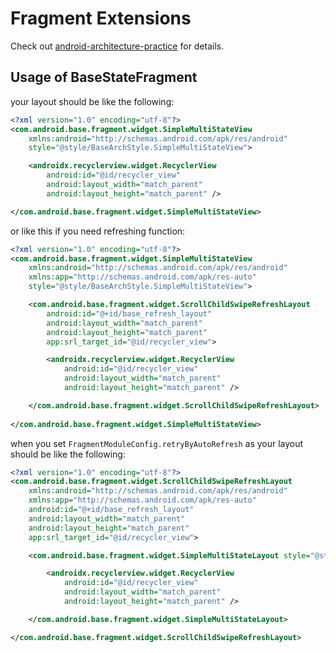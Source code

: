 # Fragment Extensions

Check out [android-architecture-practice](https://github.com/Ztiany/android-architecture-practice) for details.

## Usage of BaseStateFragment

your layout should be like the following:

```xml
<?xml version="1.0" encoding="utf-8"?>
<com.android.base.fragment.widget.SimpleMultiStateView
    xmlns:android="http://schemas.android.com/apk/res/android"
    style="@style/BaseArchStyle.SimpleMultiStateView">

    <androidx.recyclerview.widget.RecyclerView
        android:id="@id/recycler_view"
        android:layout_width="match_parent"
        android:layout_height="match_parent" />

</com.android.base.fragment.widget.SimpleMultiStateView>
```

or like this if you need refreshing function:

```xml
<?xml version="1.0" encoding="utf-8"?>
<com.android.base.fragment.widget.SimpleMultiStateView
    xmlns:android="http://schemas.android.com/apk/res/android"
    xmlns:app="http://schemas.android.com/apk/res-auto"
    style="@style/BaseArchStyle.SimpleMultiStateView">

    <com.android.base.fragment.widget.ScrollChildSwipeRefreshLayout
        android:id="@+id/base_refresh_layout"
        android:layout_width="match_parent"
        android:layout_height="match_parent"
        app:srl_target_id="@id/recycler_view">

        <androidx.recyclerview.widget.RecyclerView
            android:id="@id/recycler_view"
            android:layout_width="match_parent"
            android:layout_height="match_parent" />

    </com.android.base.fragment.widget.ScrollChildSwipeRefreshLayout>
    
</com.android.base.fragment.widget.SimpleMultiStateView>
```

when you set `FragmentModuleConfig.retryByAutoRefresh` as your layout should be like the following:

```xml
<?xml version="1.0" encoding="utf-8"?>
<com.android.base.fragment.widget.ScrollChildSwipeRefreshLayout
    xmlns:android="http://schemas.android.com/apk/res/android"
    xmlns:app="http://schemas.android.com/apk/res-auto"
    android:id="@+id/base_refresh_layout"
    android:layout_width="match_parent"
    android:layout_height="match_parent"
    app:srl_target_id="@id/recycler_view">

    <com.android.base.fragment.widget.SimpleMultiStateLayout style="@style/Widget.BaseArch.SimpleMultiStateLayout">

        <androidx.recyclerview.widget.RecyclerView
            android:id="@id/recycler_view"
            android:layout_width="match_parent"
            android:layout_height="match_parent" />

    </com.android.base.fragment.widget.SimpleMultiStateLayout>

</com.android.base.fragment.widget.ScrollChildSwipeRefreshLayout>
```

